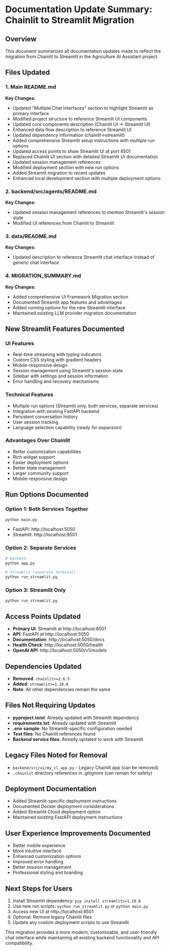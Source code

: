# Documentation Update Summary: Chainlit to Streamlit Migration

## Overview
This document summarizes all documentation updates made to reflect the migration from Chainlit to Streamlit in the Agriculture AI Assistant project.

## Files Updated

### 1. Main README.md
**Key Changes:**
- Updated "Multiple Chat Interfaces" section to highlight Streamlit as primary interface
- Modified project structure to reference Streamlit UI components
- Updated core components description (Chainlit UI → Streamlit UI)
- Enhanced data flow description to reference Streamlit UI
- Updated dependency information (chainlit→streamlit)
- Added comprehensive Streamlit setup instructions with multiple run options
- Updated access points to show Streamlit UI at port 8501
- Replaced Chainlit UI section with detailed Streamlit UI documentation
- Updated session management references
- Modified deployment section with new run options
- Added Streamlit migration to recent updates
- Enhanced local development section with multiple deployment options

### 2. backend/src/agents/README.md
**Key Changes:**
- Updated session management references to mention Streamlit's session state
- Modified UI references from Chainlit to Streamlit

### 3. data/README.md
**Key Changes:**
- Updated description to reference Streamlit chat interface instead of generic chat interface

### 4. MIGRATION_SUMMARY.md
**Key Changes:**
- Added comprehensive UI Framework Migration section
- Documented Streamlit app features and advantages
- Added running options for the new Streamlit interface
- Maintained existing LLM provider migration documentation

## New Streamlit Features Documented

### UI Features
- Real-time streaming with typing indicators
- Custom CSS styling with gradient headers
- Mobile-responsive design
- Session management using Streamlit's session state
- Sidebar with settings and session information
- Error handling and recovery mechanisms

### Technical Features
- Multiple run options (Streamlit only, both services, separate services)
- Integration with existing FastAPI backend
- Persistent conversation history
- User session tracking
- Language selection capability (ready for expansion)

### Advantages Over Chainlit
- Better customization capabilities
- Rich widget support
- Easier deployment options
- Better state management
- Larger community support
- Mobile-responsive design

## Run Options Documented

### Option 1: Both Services Together
```bash
python main.py
```
- FastAPI: http://localhost:5050
- Streamlit: http://localhost:8501

### Option 2: Separate Services
```bash
# Backend
python app.py

# Streamlit (separate terminal)
python run_streamlit.py
```

### Option 3: Streamlit Only
```bash
python run_streamlit.py
```

## Access Points Updated
- **Primary UI**: Streamlit at http://localhost:8501
- **API**: FastAPI at http://localhost:5050
- **Documentation**: http://localhost:5050/docs
- **Health Check**: http://localhost:5050/health
- **OpenAI API**: http://localhost:5050/v1/models

## Dependencies Updated
- **Removed**: `chainlit>=2.6.5`
- **Added**: `streamlit>=1.28.0`
- **Note**: All other dependencies remain the same

## Files Not Requiring Updates
- **pyproject.toml**: Already updated with Streamlit dependency
- **requirements.txt**: Already updated with Streamlit
- **.env sample**: No Streamlit-specific configuration needed
- **Test files**: No Chainlit references found
- **Backend service files**: Already updated to work with Streamlit

## Legacy Files Noted for Removal
- `backend/src/ui/my_cl_app.py` - Legacy Chainlit app (can be removed)
- `.chainlit` directory references in .gitignore (can remain for safety)

## Deployment Documentation
- Added Streamlit-specific deployment instructions
- Documented Docker deployment considerations
- Added Streamlit Cloud deployment option
- Maintained existing FastAPI deployment instructions

## User Experience Improvements Documented
- Better mobile experience
- More intuitive interface
- Enhanced customization options
- Improved error handling
- Better session management
- Professional styling and branding

## Next Steps for Users
1. Install Streamlit dependency: `pip install streamlit>=1.28.0`
2. Use new run scripts: `python run_streamlit.py` or `python main.py`
3. Access new UI at http://localhost:8501
4. Optional: Remove legacy Chainlit files
5. Update any custom deployment scripts to use Streamlit

This migration provides a more modern, customizable, and user-friendly chat interface while maintaining all existing backend functionality and API compatibility.